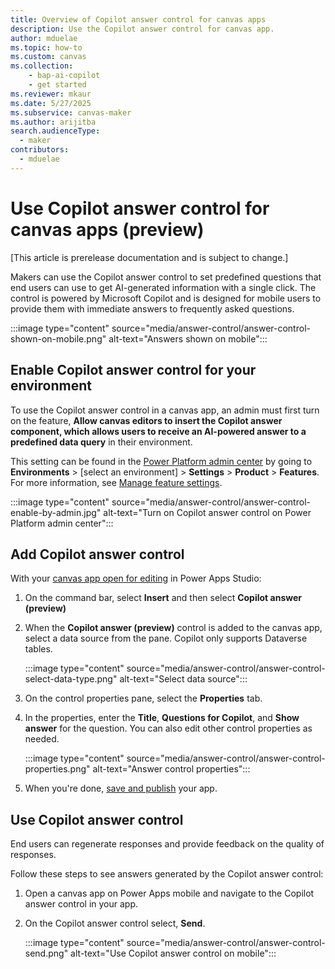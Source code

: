 ```yaml
---
title: Overview of Copilot answer control for canvas apps
description: Use the Copilot answer control for canvas app.
author: mduelae
ms.topic: how-to
ms.custom: canvas
ms.collection: 
    - bap-ai-copilot
    - get started
ms.reviewer: mkaur
ms.date: 5/27/2025
ms.subservice: canvas-maker
ms.author: arijitba
search.audienceType: 
  - maker
contributors:
  - mduelae
---
```


#  Use Copilot answer control for canvas apps (preview)

[This article is prerelease documentation and is subject to change.]

Makers can use the Copilot answer control to set predefined questions that end users can use to get AI-generated information with a single click. The control is powered by Microsoft Copilot and is designed for mobile users to provide them with immediate answers to frequently asked questions.

:::image type="content" source="media/answer-control/answer-control-shown-on-mobile.png" alt-text="Answers shown on mobile":::

## Enable Copilot answer control for your environment

To use the Copilot answer control in a canvas app, an admin must first turn on the feature, **Allow canvas editors to insert the Copilot answer component, which allows users to receive an AI-powered answer to a predefined data query** in their environment. 

This setting can be found in the [Power Platform admin center](https://admin.powerplatform.microsoft.com) by going to **Environments** > [select an environment] > **Settings** > **Product** > **Features**. For more information, see [Manage feature settings](/power-platform/admin/settings-features#copilot-preview).

:::image type="content" source="media/answer-control/answer-control-enable-by-admin.jpg" alt-text="Turn on Copilot answer control on Power Platform admin center":::

## Add Copilot answer control

With your [canvas app open for editing](edit-app.md) in Power Apps Studio:

1. On the command bar, select **Insert** and then select **Copilot answer (preview)**
    
1. When the **Copilot answer (preview)** control is added to the canvas app, select a data source from the pane. Copilot only supports Dataverse tables.

   :::image type="content" source="media/answer-control/answer-control-select-data-type.png" alt-text="Select data source":::

1. On the control properties pane, select the **Properties** tab.

1. In the properties, enter the **Title**, **Questions for Copilot**, and **Show answer** for the question. You can also edit other control properties as needed.

   :::image type="content" source="media/answer-control/answer-control-properties.png" alt-text="Answer control properties":::

1. When you're done, [save and publish](save-publish-app.md) your app.

## Use Copilot answer control

End users can regenerate responses and provide feedback on the quality of responses.

Follow these steps to see answers generated by the Copilot answer control:

1. Open a canvas app on Power Apps mobile and navigate to the Copilot answer control in your app.
1. On the Copilot answer control select, **Send**.

    :::image type="content" source="media/answer-control/answer-control-send.png" alt-text="Use Copilot answer control on mobile":::



